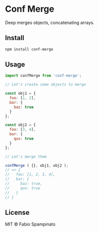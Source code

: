 # Conf Merge

Deep merges objects, concatenating arrays.

## Install

```sh
npm install conf-merge
```

## Usage

```js
import confMerge from 'conf-merge';

// Let's create some objects to merge

const obj1 = {
  foo: [1, 2],
  bar: {
    baz: true
  }
};

const obj2 = {
  foo: [3, 4],
  bar: {
    qux: true
  }
};

// Let's merge them

confMerge ( {}, obj1, obj2 );
// => {
//   foo: [1, 2, 3, 4],
//   bar: {
//     baz: true,
//     qux: true
//   }
// }
```

## License

MIT © Fabio Spampinato
